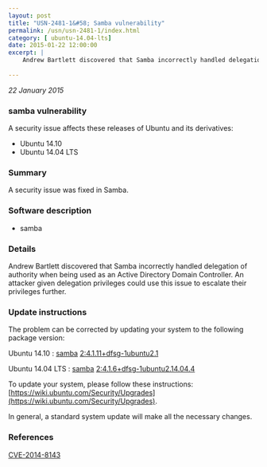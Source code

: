 ```yaml
---
layout: post
title: "USN-2481-1&#58; Samba vulnerability"
permalink: /usn/usn-2481-1/index.html
category: [ ubuntu-14.04-lts]
date: 2015-01-22 12:00:00
excerpt: |
    Andrew Bartlett discovered that Samba incorrectly handled delegation of authority when being used as an Active Directory Domain Controller. An attacker given delegation privileges could use this issue to escalate their privileges further. 
    
--- 
```

 
 

*22 January 2015*

### samba vulnerability

A security issue affects these releases of Ubuntu and its derivatives:

* Ubuntu 14.10
* Ubuntu 14.04 LTS

### Summary

A security issue was fixed in Samba. 

### Software description

* samba 

### Details

Andrew Bartlett discovered that Samba incorrectly handled delegation of authority when being used as an Active Directory Domain Controller. An attacker given delegation privileges could use this issue to escalate their privileges further. 

### Update instructions

The problem can be corrected by updating your system to the following package version:

Ubuntu 14.10
 : [samba](https://launchpad.net/ubuntu/+source/samba) <span> [2:4.1.11+dfsg-1ubuntu2.1](https://launchpad.net/ubuntu/+source/samba/2:4.1.11+dfsg-1ubuntu2.1) </span> 

Ubuntu 14.04 LTS
 : [samba](https://launchpad.net/ubuntu/+source/samba) <span> [2:4.1.6+dfsg-1ubuntu2.14.04.4](https://launchpad.net/ubuntu/+source/samba/2:4.1.6+dfsg-1ubuntu2.14.04.4) </span> 

To update your system, please follow these instructions: [https://wiki.ubuntu.com/Security/Upgrades](https://wiki.ubuntu.com/Security/Upgrades).

In general, a standard system update will make all the necessary changes. 

### References

 
 [CVE-2014-8143](http://people.ubuntu.com/~ubuntu-security/cve/CVE-2014-8143)
 

